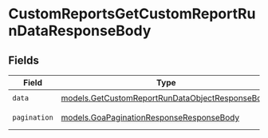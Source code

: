 # CustomReportsGetCustomReportRunDataResponseBody


## Fields

| Field                                                                                                    | Type                                                                                                     | Required                                                                                                 | Description                                                                                              |
| -------------------------------------------------------------------------------------------------------- | -------------------------------------------------------------------------------------------------------- | -------------------------------------------------------------------------------------------------------- | -------------------------------------------------------------------------------------------------------- |
| `data`                                                                                                   | [models.GetCustomReportRunDataObjectResponseBody](../models/getcustomreportrundataobjectresponsebody.md) | :heavy_check_mark:                                                                                       | N/A                                                                                                      |
| `pagination`                                                                                             | [models.GoaPaginationResponseResponseBody](../models/goapaginationresponseresponsebody.md)               | :heavy_check_mark:                                                                                       | Pagination parameters.                                                                                   |